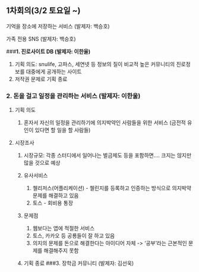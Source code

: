## **1차회의(3/2 토요일 ~)**

기억을 장소에 저장하는 서비스 (발제자: 백승호)

가족 전용 SNS (발제자: 백승호)



###**1. 진로사이트 DB (발제자: 이한울)**

1. 기획 의도: snulife, 고파스, 세연넷 등 정보의 질이 비교적 높은 커뮤니티의 진로정보를 대중에게 공개하는 사이트
2. 저작권 문제로 기획 종료

### **2. 돈을 걸고 일정을 관리하는 서비스 (발제자: 이한울)**

1. 기획 의도
   1. 혼자서 자신의 일정을 관리하기에 의지박약인 사람들을 위한 서비스 (금전적 유인이 있다면 할 일을 할 사람들)

2. 시장조사

   1. 시장규모: 각종 스터디에서 일어나는 벌금제도 등을 포함하면…. 크지는 않지만 많을 것으로 예상
   2. 유사서비스

      1. 첼리저스(어플리케이션) - 첼린지를 등록하고 인증하는 방식으로 의지박약문제를 해결하고 있음
      2. 토스 - 회비용 통장
   3. 문제점

       1. 웹보다는 앱에 적절한 서비스
      2. 토스, 카카오 등 공룡들이 잘 하고 있음
      3. 의지의 문제를 돈으로 해결한다는 아이디어 자체 -> ‘공부’라는 근본적인 문제를 해결해주지 못함

   4. 기획 종료
###3. 장학금 커뮤니티 (발제자: 김선욱)


